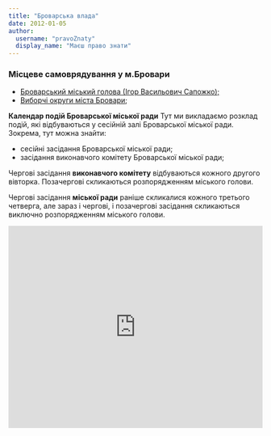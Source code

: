 ```yaml
---
title: "Броварська влада"
date: 2012-01-05
author: 
  username: "pravoZnaty"
  display_name: "Маєш право знати"
---
```


### Місцеве самоврядування у м.Бровари

- [Броварський міський голова (Ігор Васильович Сапожко);](https://mpz.brovary.org/brovarska-vlada/brovarskyj-miskyj-holova/ "Міський голова")
- [Виборчі округи міста Бровари](https://mpz.brovary.org/viborchi-okrugi-mista-brovari/ "Виборчі округи міста Бровари");

**Календар подій Броварської міської ради** Тут ми викладаємо розклад подій, які відбуваються у сесійній залі Броварської міської ради. Зокрема, тут можна знайти:

- сесійні засідання Броварської міської ради;
- засідання виконавчого комітету Броварської міської ради;

Чергові засідання **виконавчого комітету** відбуваються кожного другого вівторка. Позачергові скликаються розпорядженням міського голови.

Чергові засідання **міської ради** раніше скликалися кожного третього четверга, але зараз і чергові, і позачергові засідання скликаються виключно розпорядженням міського голови.

<iframe id="333854515" title="Календар подій (Броварська міська рада)" src="http://www.google.com/calendar/embed?src=r43p4ls58b359lafa5od2gqslo@group.calendar.google.com&amp;color=%23668CD9&amp;mode=AGENDA&amp;showTitle=0&amp;showNav=1&amp;showDate=1&amp;showTabs=1&amp;showCalendars=0&amp;hl=uk" height="400" width="100%" frameborder="0" scrolling="no"></iframe>
